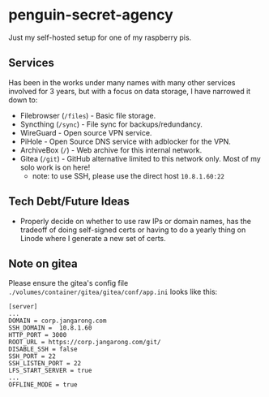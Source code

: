 # penguin-secret-agency

Just my self-hosted setup for one of my raspberry pis. 

## Services

Has been in the works under many names with many other services
involved for 3 years, but with a focus on data storage, I have narrowed it
down to:

* Filebrowser (`/files`) - Basic file storage.
* Syncthing (`/sync`) - File sync for backups/redundancy.
* WireGuard - Open source VPN service.
* PiHole - Open Source DNS service with adblocker for the VPN.
* ArchiveBox (`/`) - Web archive for this internal network.
* Gitea (`/git`) - GitHub alternative limited to this network only. Most of my solo work is on here!
  * note: to use SSH, please use the direct host `10.8.1.60:22`

## Tech Debt/Future Ideas
* Properly decide on whether to use raw IPs or domain names, has the tradeoff
  of doing self-signed certs or having to do a yearly thing on Linode where 
  I generate a new set of certs.

## Note on gitea
Please ensure the gitea's config file `./volumes/container/gitea/gitea/conf/app.ini` looks like this:
```
[server]
...
DOMAIN = corp.jangarong.com
SSH_DOMAIN =  10.8.1.60
HTTP_PORT = 3000
ROOT_URL = https://corp.jangarong.com/git/
DISABLE_SSH = false
SSH_PORT = 22
SSH_LISTEN_PORT = 22
LFS_START_SERVER = true
...
OFFLINE_MODE = true
```
